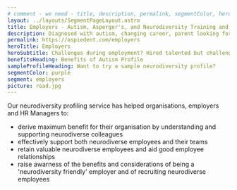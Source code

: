 ```yaml
---
# comment - we need - title, description, permalink, segmentColor, herotitle, heading
layout: ../layouts/SegmentPageLayout.astro
title: Employers - Autism, Asperger's, and Neurodiversity Training and Consulting
description: Diagnosed with autism, changing career, parent looking for help or employer seeking solutions? We have got required toolset.
permalink: https://aspiedent.com/employers
heroTitle: Employers
heroSubtitle: Challenges during employment? Hired talented but challenging individual? Contact us!
benefitsHeading: Benefits of Autism Profile
sampleProfileHeading: Want to try a sample neurodiversity profile?
segmentColor: purple
segment: employers
picture: road.jpg
---
```


Our neurodiversity profiling service has helped organisations, employers and HR Managers to:
- derive maximum benefit for their organisation by understanding and supporting neurodiverse colleagues
- effectively support both neurodiverse employees and their teams
- retain valuable neurodiverse employees and aid good employee relationships
- raise awarness of the benefits and considerations of being a 'neurodiversity friendly' employer and of recruiting neurodiverse employees
